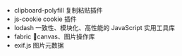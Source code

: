 - clipboard-polyfill 复制粘贴插件
- js-cookie cookie 插件
- lodash 一致性、模块化、高性能的 JavaScript 实用工具库
- fabric canvas、图片操作库
- exif.js 图片元数据
